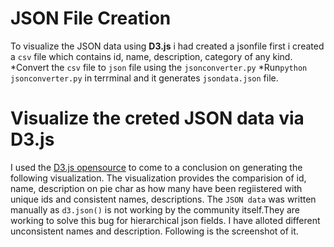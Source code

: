 # JSON File Creation
To visualize the JSON data using **D3.js** i had created a jsonfile first i created a ```csv``` file which contains id, name, description, category of any kind.
*Convert the ```csv``` file to ```json``` file using the ```jsonconverter.py```
 *Run```python jsonconverter.py``` in terrminal and it generates ```jsondata.json``` file.

# Visualize the creted JSON data via D3.js
I used the [D3.js opensource](https://github.com/d3/d3/wiki/Gallery) to come to a conclusion on generating the following visualization.
The visualization provides the comparision of id, name, description on pie char as how many have been regiistered with unique ids and consistent names, descriptions.
The ```JSON data``` was written manually as ```d3.json()``` is not working by the community itself.They are working to solve this bug for hierarchical json fields.
I have alloted different unconsistent names and description.
Following is the screenshot of it.
